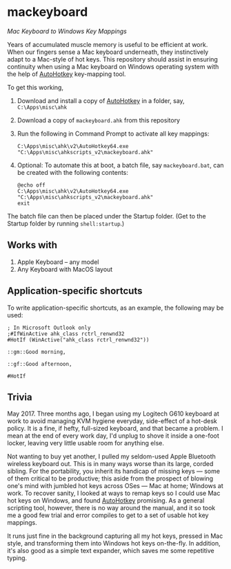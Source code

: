 # mackeyboard
_Mac Keyboard to Windows Key Mappings_

Years of accumulated muscle memory is useful to be efficient at work. When our fingers sense a Mac keyboard underneath, they instinctively adapt to a Mac-style of hot keys. This repository should assist in ensuring continuity when using a Mac keyboard on Windows operating system with the help of [AutoHotkey][ahk] key-mapping tool.

To get this working,

1. Download and install a copy of [AutoHotkey][ahk] in a folder, say, `C:\Apps\misc\ahk`

2. Download a copy of `mackeyboard.ahk` from this repository

3. Run the following in Command Prompt to activate all key mappings:

    ```dos    
    C:\Apps\misc\ahk\v2\AutoHotkey64.exe "C:\Apps\misc\ahkscripts_v2\mackeyboard.ahk"
    ```

4. Optional: To automate this at boot, a batch file, say `mackeyboard.bat`, can be created with the following contents:

    ```dos
    @echo off
    C:\Apps\misc\ahk\v2\AutoHotkey64.exe "C:\Apps\misc\ahkscripts_v2\mackeyboard.ahk"
    exit
    ```

The batch file can then be placed under the Startup folder. (Get to the Startup folder by running `shell:startup`.)

## Works with

1. Apple Keyboard &ndash; any model
2. Any Keyboard with MacOS layout 

## Application-specific shortcuts

To write application-specific shortcuts, as an example, the following may be used:

```autohotkey
; In Microsoft Outlook only
;#IfWinActive ahk_class rctrl_renwnd32
#HotIf (WinActive("ahk_class rctrl_renwnd32"))

::gm::Good morning,

::gf::Good afternoon,

#HotIf
```

## Trivia

May 2017. Three months ago, I began using my Logitech G610 keyboard at work to avoid managing KVM hygiene everyday, side-effect of a hot-desk policy. It is a fine, if hefty, full-sized keyboard, and that became a problem. I mean at the end of every work day, I'd unplug to shove it inside a one-foot locker, leaving very little usable room for anything else.

Not wanting to buy yet another, I pulled my seldom-used Apple Bluetooth wireless keyboard out. This is in many ways worse than its large, corded sibling. For the portability, you inherit its handicap of missing keys &mdash; some of them critical to be productive; this aside from the prospect of blowing one's mind with jumbled hot keys across OSes &mdash; Mac at home; Windows at work. To recover sanity, I looked at ways to remap keys so I could use Mac hot keys on Windows, and found [AutoHotkey][ahk] promising. As a general scripting tool, however, there is no way around the manual, and it so took me a good few trial and error compiles to get to a set of usable hot key mappings.

It runs just fine in the background capturing all my hot keys, pressed in Mac style, and transforming them into Windows hot keys on-the-fly. In addition, it's also good as a simple text expander, which saves me some repetitive typing.

[ahk]: https://www.autohotkey.com/ "AutoHotkey"
